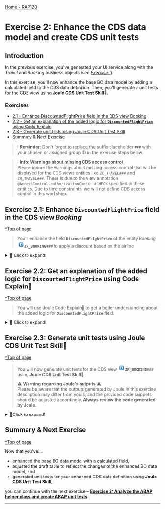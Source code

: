 [Home - RAP120](../../README.md)

# Exercise 2: Enhance the CDS data model and create CDS unit tests

## Introduction
In the previous exercise, you've  generated your UI service along with the _Travel_ and _Booking_ business objects (_see [Exercise 1](../ex01/README.md)_).

In this exercise, you'll now enhance the base BO data model by adding a calculated field to the CDS data definition. Then, you'll generate a unit tests for the CDS view using **Joule CDS Unit Test Skill**💎.

### Exercises
- [2.1 - Enhance DiscountedFlightPrice field in the CDS view Booking](#exercise-21-Enhance-DiscountedFlightPrice-field-in-the-CDS-view-Booking)
- [2.2 - Get an explanation of the added logic for **`DiscountedFlightPrice`** using Code Explain](#exercise-22-Get-an-explanation-of-the-added-logic-for-DiscountedFlightPrice-using-Code-Explain)
- [2.3 - Generate unit tests using Joule CDS Unit Test Skill](#exercise-22-generate-unit-tests-using-joule-cds-unit-test-skill)
- [Summary & Next Exercise](#summary--next-exercise)

> ℹ️ **Reminder**: Don't forget to replace the suffix placeholder **`###`** with your chosen or assigned group ID in the exercise steps below. 

> ℹ️ **Info: Warnings about missing CDS access control**   
> Please ignore the warnings about missing access control that will be displayed for the CDS views entities like `ZC_TRAVEL###` and `ZR_TRAVEL###`. These is due to the view annotation `@AccessControl.authorizationCheck: #CHECK` specified in these entities. 
> Due to time constraints, we will not define CDS access control in this workshop. 

## Exercise 2.1: Enhance **`DiscountedFlightPrice`** field in the CDS view _Booking_
[^Top of page](#Introduction)

> You'll enhance the field **`DiscountedFlightPrice`** of the entity _Booking_ ![datadefinition](images/adt_ddls.png)**`ZR_BOOKING###`** to apply a discount based on the airline

 <details>
  <summary>🔵 Click to expand!</summary>

 1. Go to the **Project Explorer** and open the CDS data definition ![datadefinition](images/adt_ddls.png)**`ZR_BOOKING###`** 
 
 2. Add the following code lines for the field **`DiscountedFlightPrice`**  to calculate the total price with discount based on the carrier: 

   - If the **`carrier_id`** is equal to **LH**, the discount is 10% of **`flight_price`**
   - If the **`carrier_id`** is equal to **AF**, the discount is 15% of **`flight_price`**
     
   ```ABAP
      case
         when carrier_id = 'LH' then cast(flight_price as abap.dec(16,2)) * cast('0.90' as abap.dec(5,2))
         when carrier_id = 'AF' then cast(flight_price as abap.dec(16,2)) * cast('0.85' as abap.dec(5,2))
         else cast(flight_price as abap.dec(16,2))
      end as DiscountedFlightPrice,
   ```
    
 Your CDS data definition ![data definition](images/adt_ddls.png)**`ZR_BOOKING###`** should look like this:
 
 > ℹ️ NOTE: The names of the artifacts, database fields, and other elements in your project may differ from those shown in this tutorial, as they are generated by GenAI
    
   ```ABAP
      @AccessControl.authorizationCheck: #CHECK
      @Metadata.allowExtensions: true
      @EndUserText.label: '###GENERATED Core Data Service Entity'
      define view entity ZR_BOOKING###
      as select from zbooking### as Booking
      association to parent ZR_TRAVEL### as _Travel on $projection.ParentUuid = _Travel.Uuid
      {
         key uuid as Uuid,
         parent_uuid as ParentUuid,
         booking_date as BookingDate,
         customer_id as CustomerId,
         carrier_id as CarrierId,
         connection_id as ConnectionId,
         flight_date as FlightDate,
         @Semantics.amount.currencyCode: 'CurrencyCode'
         flight_price as FlightPrice,
         currency_code as CurrencyCode,
         @Semantics.amount.currencyCode: 'CurrencyCode'
         case
            when carrier_id = 'LH' then cast(flight_price as abap.dec(16,2)) * cast('0.90' as abap.dec(5,2))
            when carrier_id = 'AF' then cast(flight_price as abap.dec(16,2)) * cast('0.85' as abap.dec(5,2))
            else cast(flight_price as abap.dec(16,2))
         end as DiscountedFlightPrice,
         _Travel
      }
   ```        
       
   3. Save ![save icon](images/adt_save.png) (**Ctrl+S**) and activate ![activate icon](images/adt_activate.png) the changes.

   4. Now that the field **`DiscountedFlightPrice`** was enhanced, you need to recreate the draft table ![table](images/adt_tabl.png)**`ZBOOKING_D###`** for the changed _Booking_ entity **`ZR_BOOKING###`**. 
   
      To do that, go to the **Project Explorer** and open the behavior definition ![bdef icon](images/adt_bdef.png)**`ZR_TRAVEL###`**.
 
      To recreate the draft table, set the cursor on the draft table name ![databasetable](images/adt_tabl.png)**`ZBOOKING_D###`**, start the ADT Quick Fix by clicking **Ctrl+1**, and select the entry **`Recreate draft table zbooking_d### so that it fits for entity zr_booking## and reflects recent changes.`** in the Quick Assist view. Alternatively use the displayed icon as shown on the picture.

      <!-- ![ADT Quick Fix](/exercises/ex02/images/2_BDEF_QuickFix.gif) -->

   5. Save ![save icon](images/adt_save.png) (**Ctrl+S**) and activate ![activate icon](images/adt_activate.png) the changes.

   ![](/exercises/ex02/images/rap120_2505_ex21.gif)

</details>


## Exercise 2.2: Get an explanation of the added logic for **`DiscountedFlightPrice`** using Code Explain💎
[^Top of page](#Introduction)

> You will use Joule Code Explain💎 to get a better understanding about the added logic for **`DiscountedFlightPrice`** field.

<details>
   <summary>🔵 Click to expand!</summary>

   1. Select the previous added **CASE** logic for **`DiscountedFlightPrice`** field and perform right-click, **Joule > Explain**

   ![](/exercises/ex02/images/rap120_2505_ex22.gif)

</details>

## Exercise 2.3: Generate unit tests using Joule CDS Unit Test Skill💎
[^Top of page](#Introduction)

> You will now generate unit tests for the CDS view ![datadefinition](images/adt_ddls.png)**`ZR_BOOKING###`** using **Joule CDS Unit Test Skill**💎.
>
> ⚠ **Warning regarding Joule's outputs** ⚠   
> Please be aware that the outputs generated by Joule in this exercise description may differ from yours, and the provided code snippets should be adjusted accordingly. **Always review the code generated by Joule**.

<details>
  <summary>🔵Click to expand!</summary>
 
 1. In the **Project Explorer**, right-click on the CDS data definition ![datadefinition](images/adt_ddls.png)**`ZR_BOOKING###`** and   
    select **Joule > New ABAP Test Class** from the context menu.

 2. Enter the information below in the wizard for the new ABAP Class that will be created and click on **Next**. 
    - Name: **`ZCL_TEST_CDS_BOOKING_###`**
    - Description: ***`Test Class for CDS View ZR_BOOKING###`***     

    The wizard now displays the SQL dependencies for the CDS Test Double Framework. 
 
 3. Click on **Next**.

 4. Select all the suggested Test Cases in the wizards and click **Next**. 
 
    Joule will generate unit tests with test data for the logic applied to the field **`DiscountedFlightPrice`** in the CDS data definition ![data definition](images/adt_ddls.png)**`ZR_BOOKING###`**.

 5. Check the generated test data for each test case and click **Next**.

 6. Select your transport request and click **Finish**. 

 7. As you can see, the ABAP class ![abapclass](images/adt_class.png)**`ZCL_TEST_CDS_BOOKING_###`** was generated.   
 
    Review the code and activate ![activate icon](images/adt_activate.png) the changes.

 8. Now you can run your unit tests. 
 
    To do that, go to the **Project Explorer**, right-click on the previously generated ABAP class ![abapclass](images/adt_class.png)**`ZCL_TEST_CDS_BOOKING_###`** and select **Run as > ABAP Unit Test** from the context menu.

   ![](/exercises/ex02/images/rap120_2505_ex23.gif)

</details>

## Summary & Next Exercise
[^Top of page](#Introduction)

Now that you've... 
- enhanced the base BO data model with a calculated field,
- adjusted the draft table to reflect the changes of the enhanced BO data model, and
- generated unit tests for your enhanced CDS data definition using **Joule CDS Unit Test Skill**,

you can continue with the next exercise – **[Exercise 3: Analyze the ABAP helper class and create ABAP unit tests](../ex03/README.md)**

---
